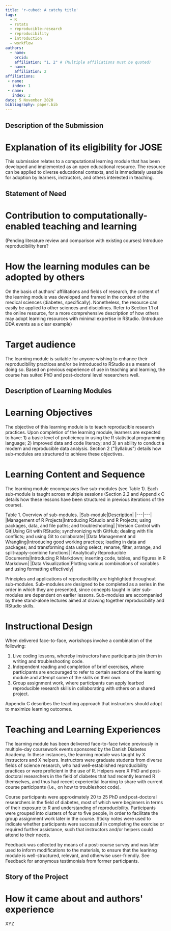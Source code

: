 ```yaml
---
title: 'r-cubed: A catchy title'
tags:
  - R
  - rstats
  - reproducible-research
  - reproducibility
  - introduction
  - workflow
authors:
  - name: 
    orcid: 
    affiliation: "1, 2" # (Multiple affiliations must be quoted)
  - name: 
    affiliation: 2
affiliations:
 - name: 
   index: 1
 - name: 
   index: 2
date: 5 November 2020
bibliography: paper.bib
---
```


## Description of the Submission

# Explanation of its eligibility for JOSE
This submission relates to a computational learning module that has been developed and implemented as an open educational resource. The resource can be applied to diverse educational contexts, and is immediately useable for adoption by learners, instructors, and others interested in teaching.

## Statement of Need

# Contribution to computationally-enabled teaching and learning
(Pending literature review and comparison with existing courses)
Introduce reproducibility here?

# How the learning modules can be adopted by others
On the basis of authors' affilitations and fields of research, the content of the learning module was developed and framed in the context of the medical sciences (diabetes, specifically). Nonetheless, the resource can easily be applied to other sciences and disciplines. Refer to Section 1.1 of the online resource, for a more comprehensive description of how others may adopt learning resources with minimal expertise in RStudio.
(Introduce DDA events as a clear example)

# Target audience
The learning module is suitable for anyone wishing to enhance their reproducibility practices and/or be introduced to RStudio as a means of doing so. Based on previous experience of use in teaching and learning, the course has suited PhD and post-doctoral level researchers well.

## Description of Learning Modules

# Learning Objectives
The objective of this learning module is to teach reproducible research practices. Upon completion of the learning module, learners are expected to have: 1) a basic level of proficiency in using the R statistical programming language; 2) improved data and code literacy; and 3) an ability to conduct a modern and reproducible data analysis. Section 2 ("Syllabus") details how sub-modules are structured to achieve these objectives.

# Learning Content and Sequence
The learning module encompasses five sub-modules (see Table 1). Each sub-module is taught across multiple sessions (Section 2.2 and Appendix C details how these lessons have been structured in previous iterations of the course).

Table 1. Overview of sub-modules.
|Sub-module|Description|
|---|---|
|Management of R Projects|Introducing RStudio and R Projects; using packages, data, and file paths; and troubleshooting|
|Version Control with Git|Using Git with RStudio; synchronizing with GitHub; dealing with file conflicts; and using Git to collaborate|
|Data Management and Wrangling|Introducing good working practices; loading in data and packages; and transforming data using select, rename, filter, arrange, and split-apply-combine functions|
|Analytically Reproducible Documents|Introducing R Markdown; inserting code, tables, and figures in R Markdown|
|Data Visualization|Plotting various combinations of variables and using formatting effectively|

Principles and applications of reproducibility are highlighted throughout sub-modules. Sub-modules are designed to be completed as a series in the order in which they are presented, since concepts taught in later sub-modules are dependent on earlier lessons. Sub-modules are accompanied by three stand-alone lectures aimed at drawing together reproducibility and RStudio skills. 

# Instructional Design
When delivered face-to-face, workshops involve a combination of the following:
1. Live coding lessons, whereby instructors have participants join them in writing and troubleshooting code.
2. Independent reading and completion of brief exercises, where participants are encouraged to refer to certain sections of the learning module and attempt some of the skills on their own.
3. Group assignment work, where participants can apply learbed reproducible research skills in collaborating with others on a shared project.

Appendix C describes the teaching approach that instructors should adopt to maximize learning outcomes.

# Teaching and Learning Experiences
The learning module has been delivered face-to-face twice previously in multiple-day coursework events sponsored by the Danish Diabetes Academy. In these instances, the learning module was taught by X instructors and X helpers. Instructors were graduate students from diverse fields of science research, who had well-established reproducibility practices or were proficient in the use of R. Helpers were X PhD and post-doctoral researchers in the field of diabetes that had recently learned R themselves, and thus had recent experiential learning to share with current course participants (i.e., on how to troubleshoot code). 

Course participants were approximately 20 to 25 PhD and post-doctoral researchers in the field of diabetes, most of which were beginners in terms of their exposure to R and understanding of reproducibility. Participants were grouped into clusters of four to five people, in order to facilitate the group assignment work later in the course. Sticky notes were used to indicate whether participants were successful in completing the exercise or required further assistance, such that instructors and/or helpers could attend to their needs. 

Feedback was collected by means of a post-course survey and was later used to inform modifications to the materials, to ensure that the learinng module is well-structured, relevant, and otherwise user-friendly. See Feedback for anonymous testimonials from former participants.

## Story of the Project

# How it came about and authors' experience
XYZ
